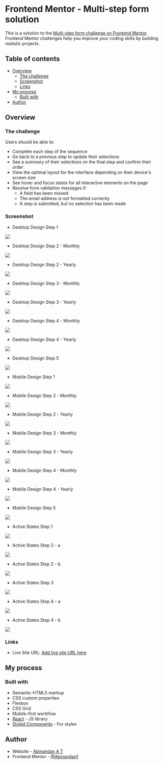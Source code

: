 # Frontend Mentor - Multi-step form solution

This is a solution to the [Multi-step form challenge on Frontend Mentor](https://www.frontendmentor.io/challenges/multistep-form-YVAnSdqQBJ). Frontend Mentor challenges help you improve your coding skills by building realistic projects.

## Table of contents

- [Overview](#overview)
  - [The challenge](#the-challenge)
  - [Screenshot](#screenshot)
  - [Links](#links)
- [My process](#my-process)
  - [Built with](#built-with)
- [Author](#author)

## Overview

### The challenge

Users should be able to:

- Complete each step of the sequence
- Go back to a previous step to update their selections
- See a summary of their selections on the final step and confirm their order
- View the optimal layout for the interface depending on their device's screen size
- See hover and focus states for all interactive elements on the page
- Receive form validation messages if:
  - A field has been missed
  - The email address is not formatted correctly
  - A step is submitted, but no selection has been made

### Screenshot

- Desktop Design Step 1

![](./solution-images/abinandan-desktop-design-step-1.png)

- Desktop Design Step 2 - Monthly

![](./solution-images/abinandan-desktop-design-step-2-monthly.png)

- Desktop Design Step 2 - Yearly

![](./solution-images/abinandan-desktop-design-step-2-yearly.png)

- Desktop Design Step 3 - Monthly

![](./solution-images/abinandan-desktop-design-step-3-monthly.png)

- Desktop Design Step 3 - Yearly

![](./solution-images/abinandan-desktop-design-step-3-yearly.png)

- Desktop Design Step 4 - Monthly

![](./solution-images/abinandan-desktop-design-step-4-monthly.png)

- Desktop Design Step 4 - Yearly

![](./solution-images/abinandan-desktop-design-step-4-yearly.png)

- Desktop Design Step 5

![](./solution-images/abinandan-desktop-design-step-5.png)

- Mobile Design Step 1

![](./solution-images/abinandan-mobile-design-step-1.png)

- Mobile Design Step 2 - Monthly

![](./solution-images/abinandan-mobile-design-step-2-monthly.png)

- Mobile Design Step 2 - Yearly

![](./solution-images/abinandan-mobile-design-step-2-yearly.png)

- Mobile Design Step 3 - Monthly

![](./solution-images/abinandan-mobile-design-step-3-monthly.png)

- Mobile Design Step 3 - Yearly

![](./solution-images/abinandan-mobile-design-step-3-yearly.png)

- Mobile Design Step 4 - Monthly

![](./solution-images/abinandan-mobile-design-step-4-monthly.png)

- Mobile Design Step 4 - Yearly

![](./solution-images/abinandan-mobile-design-step-4-yearly.png)

- Mobile Design Step 5

![](./solution-images/abinandan-mobile-design-step-5.png)

- Active States Step 1

![](./solution-images/abinandan-active-states-step-1.png)

- Active States Step 2 - a

![](./solution-images/abinandan-active-states-step-2-a.png)

- Active States Step 2 - b

![](./solution-images/abinandan-active-states-step-2-b.png)

- Active States Step 3

![](./solution-images/abinandan-active-states-step-3.png)

- Active States Step 4 - a

![](./solution-images/abinandan-active-states-step-4-a.png)

- Active States Step 4 - b

![](./solution-images/abinandan-active-states-step-4-b.png)

### Links

- Live Site URL: [Add live site URL here](https://your-live-site-url.com)

## My process

### Built with

- Semantic HTML5 markup
- CSS custom properties
- Flexbox
- CSS Grid
- Mobile-first workflow
- [React](https://reactjs.org/) - JS library
- [Styled Components](https://styled-components.com/) - For styles

## Author

- Website - [Abinandan A T](https://www.your-site.com)
- Frontend Mentor - [@Abinandan1](https://www.frontendmentor.io/profile/Abinandan1)
